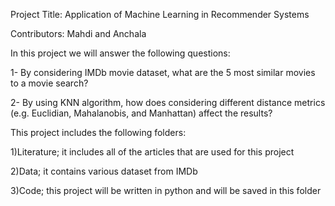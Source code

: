 Project Title: Application of Machine Learning in Recommender Systems

Contributors: Mahdi and Anchala  

In this project we will answer the following questions:

1-	By considering IMDb movie dataset, what are the 5 most similar movies to a movie search?

2-	By using KNN algorithm, how does considering different distance metrics (e.g. Euclidian, Mahalanobis, and Manhattan) affect the results? 


This project includes the following folders:

1)Literature; it includes all of the articles that are used for this project

2)Data; it contains various dataset from IMDb 

3)Code; this project will be written in python and will be saved in this folder



